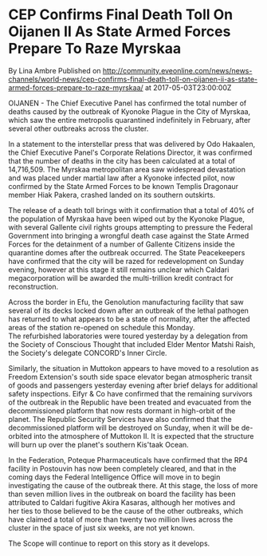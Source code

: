 # CEP Confirms Final Death Toll On Oijanen II As State Armed Forces Prepare To Raze Myrskaa 
By Lina Ambre
Published on http://community.eveonline.com/news/news-channels/world-news/cep-confirms-final-death-toll-on-oijanen-ii-as-state-armed-forces-prepare-to-raze-myrskaa/ at 2017-05-03T23:00:00Z

OIJANEN - The Chief Executive Panel has confirmed the total number of deaths caused by the outbreak of Kyonoke Plague in the City of Myrskaa, which saw the entire metropolis quarantined indefinitely in February, after several other outbreaks across the cluster.

In a statement to the interstellar press that was delivered by Odo Hakaalen, the Chief Executive Panel's Corporate Relations Director, it was confirmed that the number of deaths in the city has been calculated at a total of 14,716,509.&nbsp;The Myrskaa metropolitan area saw widespread devastation and was placed under martial law&nbsp;after a Kyonoke infected pilot, now confirmed by the State Armed Forces to be known Templis Dragonaur member Hiak Pakera, crashed landed on its southern outskirts.

The release of a death toll brings with it confirmation that a total of 40% of the population of Myrskaa have been wiped out by the Kyonoke Plague, with several Gallente civil rights groups attempting to pressure the Federal Government into bringing a wrongful death case against the State Armed Forces for the detainment of a number of&nbsp;Gallente Citizens inside the quarantine domes after the outbreak occurred. The State Peacekeepers have confirmed that the city will be razed for redevelopment on Sunday evening, however at this stage it still remains unclear which Caldari megacorporation will be awarded the multi-trillion kredit contract for reconstruction.

Across the border in Efu, the Genolution manufacturing facility that saw several of its decks locked down after an outbreak of the lethal pathogen has returned to what appears to be a state of normality, after the affected areas of the station re-opened on schedule this Monday. The&nbsp;refurbished&nbsp;laboratories were toured yesterday by a delegation from the Society of Conscious Thought that included Elder Mentor Matshi Raish, the Society's delegate CONCORD's Inner Circle.

Similarly, the situation in Muttokon appears to have moved to a resolution as Freedom Extension's south side space elevator began&nbsp;atmospheric transit of goods and passengers yesterday evening after brief delays for additional safety inspections. Eifyr & Co have confirmed that the remaining survivors of the outbreak in the Republic have been treated and evacuated from the decommissioned platform that now rests dormant in high-orbit of the planet. The Republic Security Services have also confirmed that the decommissioned platform will be destroyed on Sunday, when it will be de-orbited into the atmosphere of Muttokon II. It is&nbsp;expected that the structure will&nbsp;burn up over the planet's southern Kis'taak Ocean.

In the Federation, Poteque Pharmaceuticals have confirmed that the RP4 facility in Postouvin has now been completely cleared, and that in the coming days the Federal Intelligence Office will move in to begin investigating the cause of the outbreak there. At this stage, the loss of more than seven million lives in the outbreak on board the facility has been attributed to Caldari fugitive Akira Kasaras, although her motives and her&nbsp;ties to those believed to be the cause of the other outbreaks, which have claimed a total of more than twenty two million lives across the cluster&nbsp;in the space of just six weeks, are not yet known.

The Scope will continue to report on this story as it develops.&nbsp;

